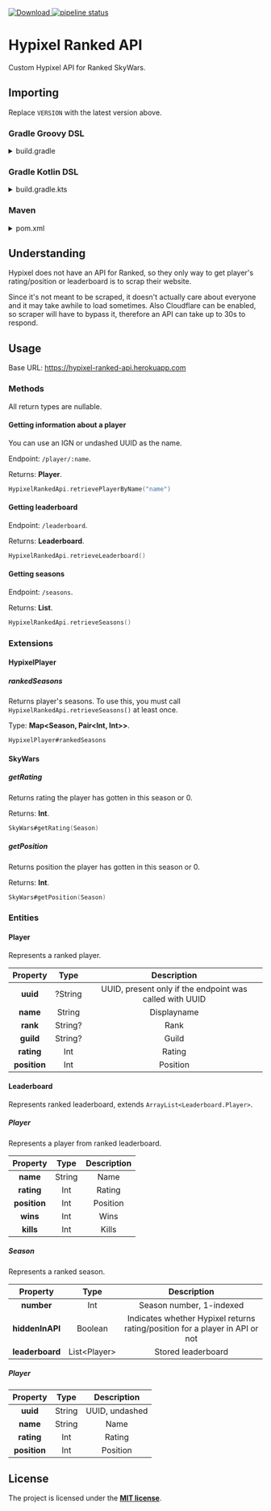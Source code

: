 [ ![Download](https://api.bintray.com/packages/mdashlw/maven/hypixel-ranked-api/images/download.svg) ](https://bintray.com/mdashlw/maven/hypixel-ranked-api/_latestVersion)
[![pipeline status](https://gitlab.com/mdashlw/hypixel-ranked-api/badges/master/pipeline.svg)](https://gitlab.com/mdashlw/hypixel-ranked-api/commits/master)

# Hypixel Ranked API

Custom Hypixel API for Ranked SkyWars.

## Importing

Replace `VERSION` with the latest version above.

### Gradle Groovy DSL

<details><summary>build.gradle</summary>
<p>

```gradle
repositories {
    jcenter()
}

dependencies {
    implementation 'ru.mdashlw.hypixel:hypixel-ranked-api:VERSION'
}
```

</p>
</details>

### Gradle Kotlin DSL

<details><summary>build.gradle.kts</summary>
<p>

```kotlin
repositories {
    jcenter()
}

dependencies {
    implementation("ru.mdashlw.hypixel:hypixel-ranked-api:VERSION")
}
```

</p>
</details>

### Maven

<details><summary>pom.xml</summary>
<p>

```xml
<depedencies>
    <dependency>
        <groupId>ru.mdashlw.hypixel</groupId>
        <artifactId>hypixel-ranked-api</artifactId>
        <version>VERSION</version>
  </dependency>
</depedencies>

<repositories>
    <repository>
      <id>jcenter</id>
      <name>JCenter</name>
      <url>https://jcenter.bintray.com/</url>
    </repository>
</repositories>
```

</p>
</details>

## Understanding

Hypixel does not have an API for Ranked, so they only way to get player's rating/position or leaderboard is to scrap their website.

Since it's not meant to be scraped, it doesn't actually care about everyone and it may take awhile to load sometimes.
Also Cloudflare can be enabled, so scraper will have to bypass it, therefore an API can take up to 30s to respond.

## Usage

Base URL:
https://hypixel-ranked-api.herokuapp.com

### Methods

All return types are nullable.

#### Getting information about a player

You can use an IGN or undashed UUID as the name.

Endpoint: `/player/:name`.

Returns: **Player**.

```kotlin
HypixelRankedApi.retrievePlayerByName("name")
```

#### Getting leaderboard

Endpoint: `/leaderboard`.

Returns: **Leaderboard**.

```kotlin
HypixelRankedApi.retrieveLeaderboard()
```

#### Getting seasons

Endpoint: `/seasons`.

Returns: **List<Season>**.

```kotlin
HypixelRankedApi.retrieveSeasons()
```

### Extensions

#### HypixelPlayer

##### rankedSeasons

Returns player's seasons. To use this, you must call `HypixelRankedApi.retrieveSeasons()` at least once.

Type: **Map<Season, Pair<Int, Int>>**.

```kotlin
HypixelPlayer#rankedSeasons
```

#### SkyWars

##### getRating

Returns rating the player has gotten in this season or 0.

Returns: **Int**.

```kotlin
SkyWars#getRating(Season)
```

##### getPosition

Returns position the player has gotten in this season or 0.

Returns: **Int**.

```kotlin
SkyWars#getPosition(Season)
```

### Entities

#### Player

Represents a ranked player.

|   Property   |   Type  |                       Description                       |
|:------------:|:-------:|:-------------------------------------------------------:|
|   **uuid**   | ?String | UUID, present only if the endpoint was called with UUID |
|   **name**   |  String |                       Displayname                       |
|   **rank**   | String? |                           Rank                          |
|   **guild**  | String? |                          Guild                          |
|  **rating**  |   Int   |                          Rating                         |
| **position** |   Int   |                         Position                        |

#### Leaderboard

Represents ranked leaderboard, extends `ArrayList<Leaderboard.Player>`.

##### Player

Represents a player from ranked leaderboard.

|   Property   |  Type  | Description |
|:------------:|:------:|:-----------:|
|   **name**   | String |     Name    |
|  **rating**  |   Int  |    Rating   |
| **position** |   Int  |   Position  |
|   **wins**   |   Int  |     Wins    |
|   **kills**  |   Int  |    Kills    |

##### Season

Represents a ranked season.

|     Property    |      Type     |                                  Description                                 |
|:---------------:|:-------------:|:----------------------------------------------------------------------------:|
|    **number**   |      Int      |                           Season number, 1-indexed                           |
| **hiddenInAPI** |    Boolean    | Indicates whether Hypixel returns rating/position for a player in API or not |
| **leaderboard** | List\<Player> |                              Stored leaderboard                              |

##### Player

|   Property   |  Type  |   Description  |
|:------------:|:------:|:--------------:|
|   **uuid**   | String | UUID, undashed |
|   **name**   | String |      Name      |
|  **rating**  |   Int  |     Rating     |
| **position** |   Int  |    Position    |

## License

The project is licensed under the **[MIT license](https://choosealicense.com/licenses/mit/)**.
